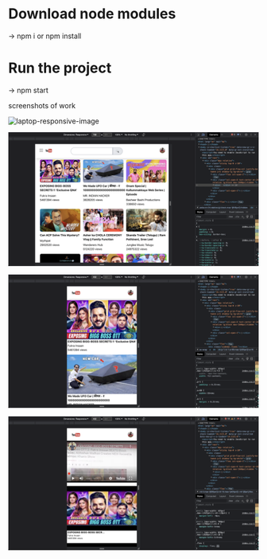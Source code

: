# Download node modules

-> npm i or npm install

# Run the project

-> npm start

screenshots of work


![laptop-responsive-image](/poc/img1.png)

![laptop-responsive-image](/poc/img2.png)

![mobile-responsive-image](/poc/img3.png)

![mobile-responsive-image](/poc/img4.png)
